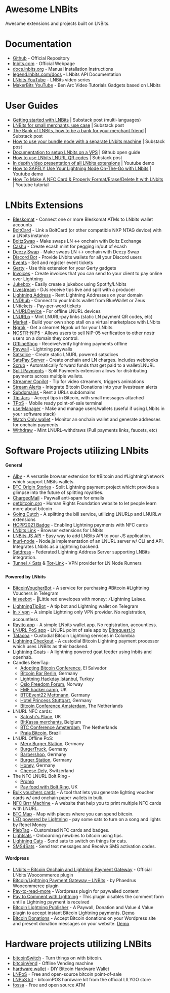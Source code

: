 # Awesome LNBits

Awesome extensions and projects built on LNBits.

# Documentation

- [Github](https://github.com/lnbits/lnbits) - Official Repository
- [lnbits.com](https://lnbits.com) - Official Webpage
- [docs.lnbits.org](https://docs.lnbits.org/) - Manual Installation Instructions
- [legend.lnbits.com/docs](https://legend.lnbits.com/docs) - LNbits API Documentation
- [LNbits YouTube](https://www.youtube.com/playlist?list=PLPj3KCksGbSYG0ciIQUWJru1dWstPHshe) - LNBits video series
- [MakerBits YouTube](https://www.youtube.com/channel/UCZhKfzK6_KWZ-CFC2wXQVBw/videos) - Ben Arc Video Tutorials Gadgets based on LNbits

# User Guides

- [Getting started with LNBits](https://darthcoin.substack.com/p/getting-started-lnbits) | Substack post (multi-languages)
- [LNBits for small merchants, use case](https://darthcoin.substack.com/p/lnbits-for-small-merchants) | Substack post
- [The Bank of LNBits, how to be a bank for your merchant friend](https://darthcoin.substack.com/p/the-bank-of-lnbits) | Substack post
- [How to use your bundle node with a separate LNbits machine](https://darthcoin.substack.com/p/build-your-own-lnbits-app-server) | Substack post
- [Documentation to setup LNbits on a VPS](https://github.com/TrezorHannes/vps-lnbits) | Github open guide
- [How to use LNbits LNURL QR codes](https://kuroba.substack.com/p/how-to-receive-bitcoin-lightning) | Substack post
- [In depth video presentation of all LNbits extensions](https://youtu.be/ZTjFalYeOlA) | Youtube demo
- [How to SAFELY Use Your Lightning Node On-The-Go with LNbits](https://youtu.be/i5FQf96e6zg) | Youtube demo
- [How To Make A NFC Card & Properly Format/Erase/Delete It with LNbits](https://youtu.be/Pe0YXHawHvQ) | Youtube tutorial

# LNbits Extensions

- [Bleskomat](https://github.com/lnbits/bleskomat) - Connect one or more Bleskomat ATMs to LNbits wallet accounts
- [BoltCard](https://github.com/lnbits/boltcards) - Link a BoltCard (or other compatible NXP NTAG device) with a LNbits instance
- [BoltzSwap](https://github.com/lnbits/boltz-extension) - Make swaps LN <-> onchain with Boltz Exchange
- [Cashu](https://github.com/lnbits/cashu) - Create ecash mint for pegging in/out of ecash
- [Deezy Swap](https://github.com/lnbits/deezy) - Make swaps LN <-> onchain with Deezy Swap
- [Discord Bot](https://github.com/lnbits/discordbot) - Provide LNbits wallets for all your Discord users
- [Events](https://github.com/lnbits/events) - Sell and register event tickets
- [Gerty](https://github.com/lnbits/gerty) - Use this extension for your Gerty gadgets
- [Invoices](https://github.com/lnbits/invoices) - Create invoices that you can send to your client to pay online over Lightning
- [Jukebox](https://github.com/lnbits/jukebox) - Easily create a jukebox using Spotify/LNbits
- [Livestream](https://github.com/lnbits/livestream) - DJs receive tips live and split with a producer
- [Lightning Address](https://github.com/lnbits/lnaddress) - Rent Lightning Addresses on your domain
- [LNDhub](https://github.com/lnbits/lndhub) - Connect to your lnbits wallet from BlueWallet or Zeus
- [LNtickets](https://github.com/lnbits/lnticket) - Pay-per-word tickets
- [LNURLDevice](https://github.com/lnbits/lnurldevice) - For offline LNURL devices
- [LNURLp](https://github.com/lnbits/lnurlp) - Mint LNURL-pay links (static LN payment QR codes, etc)
- [Market](https://github.com/lnbits/market) - Build your own shop stall on a virtual marketplace with LNbits
- [Ngrok](https://github.com/lnbits/ngrok) - Get a clearnet Ngrok url for your LNbits
- [NOSTR-NIP5](https://github.com/lnbits/nostrnip5) - Allows users to sell NIP-05 verification to other nostr users on a domain they control.
- [OfflineShop](https://github.com/lnbits/offlineshop) - Receive/verify lightning payments offline
- [Paywall](https://github.com/lnbits/paywall) - Lightning paywalls
- [Satsdice](https://github.com/lnbits/satsdice) - Create static LNURL powered satsdices
- [SatsPay Server](https://github.com/lnbits/satspay) - Create onchain and LN charges. Includes webhooks
- [Scrub](https://github.com/lnbits/scrub) - Automatically forward funds that get paid to a wallet/LNURL
- [Split Payments](https://github.com/lnbits/splitpayments) - Split Payments extension allows for distributing payments across multiple wallets.
- [Streamer Copilot](https://github.com/lnbits/copilot) - Tip for video streamers, triggers animations
- [Stream Alerts](https://github.com/lnbits/streamalerts) - Integrate Bitcoin Donations into your livestream alerts
- [Subdomains](https://github.com/lnbits/subdomains) - Rent a URLs subdomains
- [Tip Jars](https://github.com/lnbits/tipjar) - Accept tips in Bitcoin, with small messages attached
- [TPoS](https://github.com/lnbits/tpos) - Mobile ready point-of-sale terminal
- [userManager](https://github.com/lnbits/usermanager) - Make and manage users/wallets (useful if using LNbits in your software stack)
- [Watch Only wallet](https://github.com/lnbits/watchonly) - Monitor an onchain wallet and generate addresses for onchain payments
- [Withdraw](https://github.com/lnbits/withdraw) - Mint LNURL-withdraws (Pull payments links, faucets, etc)

# Software Projects utilizing LNbits

#### General
- [Alby](https://github.com/getAlby/lightning-browser-extension) - A versatile browser extension for #Bitcoin and #LightningNetwork which support LNBits wallets.
- [BTC Origin Stories](https://btcoriginstories.com/) - Split Lightning payment project whicht provides a glimpse into the future of splitting royalties.
- [ChargedMail](https://github.com/shocknet/chargedMail) - Paywall anti-spam for emails
- [getbitcoin.org](https://www.getbitcoin.org/) - Human Rights Foundation website to let people learn more about bitcoin
- [Going Dutch](https://goingdutch.pm) - A splitting the bill service, utilizing LNURLp and LNURLw extensions
- [HCPP2021 Badge](https://github.com/taxmeifyoucan/HCPP2021-Badge) - Enabling Lightning payments with NFC cards
- [LNbits Link](https://github.com/bitcoincoretech/lnbits-link) - Browser extensions for LNbits
- [LNBits JS API](https://github.com/MiguelMedeiros/lnbits-js) - Easy way to add LNBits API to your JS application.
- [lnurl-node](https://github.com/chill117/lnurl-node) - Node.js implementation of an LNURL server w/ CLI and API. Integrates LNbits as a Lightning backend.
- [Satdress](https://github.com/fiatjaf/satdress) - Federated Lightning Address Server supporting LNBits integration.
- [Tunnel ⚡️ Sats](https://tunnelsats.com/) & [Tor-Link](http://tunnelpasz3fpxhuw6obb5tpuqkxmcmvqh7asx5vkqfwe7ix74ry22ad.onion) - VPN provider for LN Node Runners

#### Powered by LNbits
- [BitcoinVoucherBot](https://t.me/BitcoinVoucherBot) - A service for purchasing #Bitcoin #Lightning Vouchers in Telegram
- [laiseebot](https://github.com/bitkarrot/laiseebot) - 🧧Little red envelopes with money: ⚡Lightning Laisee.
- [LightningTipBot](https://github.com/LightningTipBot/LightningTipBot) - A tip bot and Lightning wallet on Telegram
- [ln ⚡️ vpn](https://lnvpn.net) - A simple Lightning only VPN provider. No registration, accountless
- [Rayito app](https://rayito.app/) - A simple LNbits wallet app. No registration, accountless. 
- [LNURL PoS app](https://twitter.com/bitrequest/status/1566779663518662661) - LNURL point of sale app by [Bitrequest.io](https://bitrequest.io)
- [Tatacoa](https://www.tatacoabitcoin.com/) - Custodial Bitcoin Lightning services in Colombia
- [Lightning Checkout](https://lightningcheckout.eu) - A custodial Bitcoin Lightning payment processor which uses LNBits as their backend.
- [Lightning Goats](https://lightning-goats.com) - A lightning powered goat feeder using lnbits and openhab.
- Candles BeerTap:
  - [Adopting Bitcoin Conference](https://twitter.com/MichaelRihani/status/1490891558224564226), El Salvador
  - [Bitcoin Bar Berlin](https://twitter.com/L0laL33tz/status/1456346866875052034), Germany
  - [Lightning Hackday Istanbul](https://twitter.com/arcbtc/status/1497188876288417796), Turkey
  - [Oslo Freedom Forum](https://twitter.com/stephanlivera/status/1529579038427209729), Norway
  - [EMF hacker camp](https://twitter.com/arcbtc/status/1534490835143860225), UK
  - [BTCEvent22 Mettmann](https://twitter.com/fulmolightning/status/1553327221686865920), Germany
  - [Hotel Princess Stuttgart](https://twitter.com/PrincessPlo/status/1530199423644585985), Germany
  - [Bitcoin Conference Amsterdam](https://twitter.com/fulmolightning/status/1580156140742410241), The Netherlands
- LNURL NFC cards:
  - [Satoshi's Place](https://twitter.com/blackcoffeebtc/status/1571171856123559936?s=19), UK
  - [BitKassa merchants](https://twitter.com/BitKassaNL/status/1578822489442222081), Belgium
  - [BTC Conference Amsterdam](https://twitter.com/einzie/status/1580140879800852480), The Netherlands
  - [Praia Bitcoin](https://nitter.it/BitcoinBeachBR/status/1588256248369057792), Brazil
- LNURL Offline PoS:
  - [Mery Burger Station](https://twitter.com/friecast/status/1578457793035898882), Germany
  - [BurgerTruck](https://twitter.com/friecast/status/1555983298240856068), Germany
  - [Barbershop](https://twitter.com/DrShift3/status/1585019957607542784), Germany
  - [Burger Station](https://twitter.com/Bblocker21/status/1582758428669145088), Germany
  - [Honey](https://twitter.com/leblitzdick/status/1270008973152976896), Germany
  - [Cheese Dely](https://twitter.com/DrShift3/status/1587067907556646912), Switzerland
- The NFC LNURL Bolt Ring -
  - [Promo](https://twitter.com/bitcoin_ring/status/1581966568631988224)
  - [Pay food with Bolt Ring](https://nitter.it/BTCGandalf/status/1587071445435383817), UK
- [Bulk vouchers cards](https://github.com/leesalminen/bulk-boltcards) -  A tool that lets you generate lighting voucher cards w/ and onchain paper wallets in bulk.
- [NFC Brrr Machine](https://nfc-brrr.com/) - A website that help you to print multiple NFC cards with LNURL.
- [BTC Map](https://btcmap.org/) - Map with places where you can spend bitcoin.
- [LED powered by Lightning](https://www.rebelmoney.art/day-1) - pay some sats to turn on a song and lights by Rebel Money
- [PlebTag](https://plebtag.com/) - Customized NFC cards and badges.
- [Lightsats](https://lightsats.com/) - Onboarding newbies to bitcoin using tips.
- [Lightning Cats](https://lightningcats.org/) - Send sats to switch on things for cats.
- [SMS4Sats](https://sms4sats.com/) - Send text messages and Receive SMS activation codes.

#### Wordpress
- [LNbits – Bitcoin Onchain and Lightning Payment Gateway](https://wordpress.org/plugins/lnbits-bitcoin-onchain-and-lightning-payment-gateway/) - Official LNbits Woocommerce plugin
- [Bitcoin/Lightning Payment Gateway – LNBits](https://wordpress.org/plugins/lightning-payment-gateway-lnbits/) - by Phaedrus Woocommerce plugin
- [Pay-to-read-more](https://github.com/schulterklopfer/ptrm) - Wordpress plugin for paywalled content
- [Pay to Comment with Lightning](https://wordpress.org/plugins/wp-lightning-comments/) - This plugin disables the comment form until a Lightning payment is received
- [Bitcoin Lightning Publisher](https://wordpress.org/plugins/bitcoin-lightning-publisher/) -  A Paywall, Donation and Value 4 Value plugin to accept instant Bitcoin Lightning payments. [Demo](https://twitter.com/LNCheckout/status/1579047324260904960)
- [Bitcoin Donations](https://github.com/lnbits/wp-donate-lnbits) - Accept Bitcoin donations on your Wordpress site and present donation messages on your website. [Demo](https://bitcoinfocus.nl/doneer/)

# Hardware projects utilizing LNBits
- [bitcoinSwitch](https://github.com/lnbits/bitcoinswitch) - Turn things on with bitcoin.
- [bitcoinVend](https://github.com/arcbtc/bitcoinVend) - Offline Vending machine
- [hardware wallet](https://github.com/lnbits/hardware-wallet) - DIY Bitcoin Hardware Wallet
- [LNPoS](https://github.com/lnbits/lnpos) - Free and open-source bitcoin point-of-sale
- [LNPoS kit](https://nl.aliexpress.com/item/1005003589706292.html) - bitcoinPOS hardware kit from the official LILYGO store
- [fossa](https://github.com/lnbits/fossa) - Free and open source ATM

